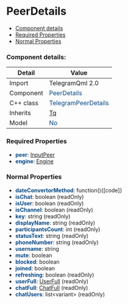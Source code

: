 # PeerDetails

 * [Component details](#component-details)
 * [Required Properties](#required-properties)
 * [Normal Properties](#normal-properties)


### Component details:

|Detail|Value|
|------|-----|
|Import|TelegramQml 2.0|
|Component|<font color='#074885'>PeerDetails</font>|
|C++ class|<font color='#074885'>TelegramPeerDetails</font>|
|Inherits|<font color='#074885'>[Tq](https://github.com/Aseman-Land/libqtelegram-aseman-edition/blob/API51/telegram/documents/types/tq.md)</font>|
|Model|<font color='#074885'>No</font>|


### Required Properties

* <font color='#074885'><b>peer</b></font>: [InputPeer](https://github.com/Aseman-Land/libqtelegram-aseman-edition/blob/API51/telegram/documents/types/inputpeer.md)
* <font color='#074885'><b>engine</b></font>: [Engine](engine.md)


### Normal Properties

* <font color='#074885'><b>dateConvertorMethod</b></font>: function(){[code]}
* <font color='#074885'><b>isChat</b></font>: boolean (readOnly)
* <font color='#074885'><b>isUser</b></font>: boolean (readOnly)
* <font color='#074885'><b>isChannel</b></font>: boolean (readOnly)
* <font color='#074885'><b>key</b></font>: string (readOnly)
* <font color='#074885'><b>displayName</b></font>: string (readOnly)
* <font color='#074885'><b>participantsCount</b></font>: int (readOnly)
* <font color='#074885'><b>statusText</b></font>: string (readOnly)
* <font color='#074885'><b>phoneNumber</b></font>: string (readOnly)
* <font color='#074885'><b>username</b></font>: string
* <font color='#074885'><b>mute</b></font>: boolean
* <font color='#074885'><b>blocked</b></font>: boolean
* <font color='#074885'><b>joined</b></font>: boolean
* <font color='#074885'><b>refreshing</b></font>: boolean (readOnly)
* <font color='#074885'><b>userFull</b></font>: [UserFull](https://github.com/Aseman-Land/libqtelegram-aseman-edition/blob/API51/telegram/documents/types/userfull.md) (readOnly)
* <font color='#074885'><b>chatFull</b></font>: [ChatFull](https://github.com/Aseman-Land/libqtelegram-aseman-edition/blob/API51/telegram/documents/types/chatfull.md) (readOnly)
* <font color='#074885'><b>chatUsers</b></font>: list&lt;variant&gt; (readOnly)




